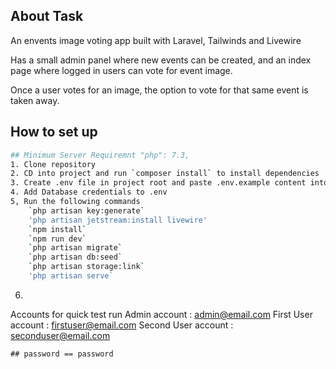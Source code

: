 
## About Task

An envents image voting app built with Laravel, Tailwinds and Livewire

Has a small admin panel where new events can be created, and an index page where logged in users can vote for event image.

Once a user votes for an image, the option to vote for that same event is taken away.

## How to set up

```sh
## Minimum Server Requiremnt "php": 7.3,
1. Clone repository
2. CD into project and run `composer install` to install dependencies
3. Create .env file in project root and paste .env.example content into .env
4. Add Database credentials to .env
5, Run the following commands
    `php artisan key:generate`
    'php artisan jetstream:install livewire'
    `npm install`
    `npm run dev`
    `php artisan migrate`
    `php artisan db:seed`
    `php artisan storage:link`
    'php artisan serve`
```

6. ```sh
Accounts for quick test run
    Admin account : admin@email.com
    First User account : firstuser@email.com
    Second User account : seconduser@email.com

    ## password == password
```